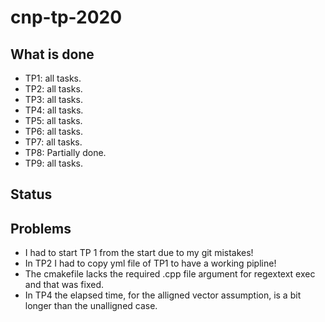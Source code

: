 # cnp-tp-2020

## What is done

* TP1: all tasks.
* TP2: all tasks.
* TP3: all tasks.
* TP4: all tasks.
* TP5: all tasks.
* TP6: all tasks.
* TP7: all tasks.
* TP8: Partially done.
* TP9: all tasks.

## Status


## Problems
* I had to start TP 1 from the start due to my git mistakes!
* In TP2 I had to copy yml file of TP1 to have a working pipline!
* The cmakefile lacks the required .cpp file argument for regextext exec and that was fixed.
* In TP4 the elapsed time, for the alligned vector assumption, is a bit longer than the unalligned case.
